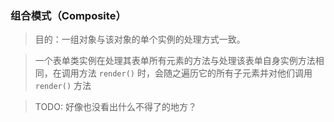 ### 组合模式（Composite）
> 目的：一组对象与该对象的单个实例的处理方式一致。

> 一个表单类实例在处理其表单所有元素的方法与处理该表单自身实例方法相同，在调用方法 `render()` 时，会随之遍历它的所有子元素并对他们调用 `render()` 方法

> TODO: 好像也没看出什么不得了的地方？
